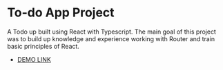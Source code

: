 # To-do App Project

A Todo up built using React with Typescript. The main goal of this project was to build up knowledge and experience working with Router and train basic principles of React.

  - [DEMO LINK](https://Sergei-Nikolaienko.github.io/To-do-app/)
